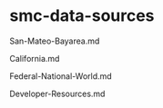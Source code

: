 # smc-data-sources

San-Mateo-Bayarea.md

California.md

Federal-National-World.md

Developer-Resources.md

